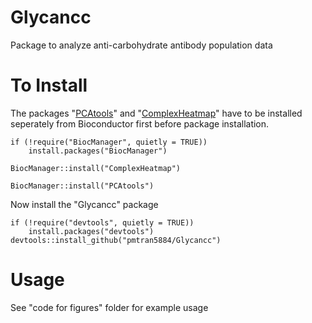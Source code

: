 # Glycancc
Package to analyze anti-carbohydrate antibody population data

# To Install
The packages "[PCAtools](https://bioconductor.org/packages/release/bioc/html/PCAtools.html)" and "[ComplexHeatmap](https://www.bioconductor.org/packages/release/bioc/html/ComplexHeatmap.html)" have to be installed seperately from Bioconductor first before package installation.
```
if (!require("BiocManager", quietly = TRUE))
    install.packages("BiocManager")

BiocManager::install("ComplexHeatmap")

BiocManager::install("PCAtools")
```
Now install the "Glycancc" package
```
if (!require("devtools", quietly = TRUE))
    install.packages("devtools")
devtools::install_github("pmtran5884/Glycancc")
```

# Usage
See "code for figures" folder for example usage

